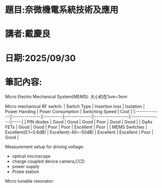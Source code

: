 # 題目:奈微機電系統技術及應用
# 講者:戴慶良
# 日期:2025/09/30
# 筆記內容:
Micro Electro Mechanical System(MEMS): 大小約在1um~1mm

Micro mechanical RF switch:
|  Switch Type  | Insertion loss | Isolation | Power Handing | Poser Consumption | Switching Speed | Cost |
|:-------------:|:--------------:|:---------:|:-------------:|:-----------------:|:---------------:|:----:|
|  PIN diodes   |      Good      |   Good    |     Good      |        Poor       |      Good       | Good |
|   GaAs FETs   |      Good      |   Good    |     Poor      |        Poor       |    Excellent    | Poor |
| MEMS Switches |  Excellent(0.1~0.6dB)  |   Excellent(-40~-50dB)    |  Excellent  |   Excellent    |     Poor      | Good |

Measurement setup for driving voltage:
- optical microscope
- charge coupled device camera,CCD
- power supply
- Probe station

Micro tunable resonator:
